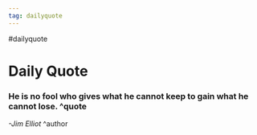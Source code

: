 ```yaml
---
tag: dailyquote
---
```


#dailyquote

# Daily Quote

### He is no fool who gives what he cannot keep to gain what he cannot lose. ^quote
*-Jim Elliot* ^author
